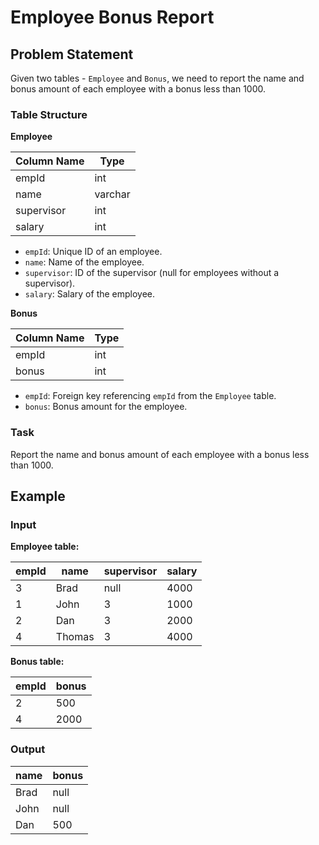 # Employee Bonus Report

## Problem Statement

Given two tables - `Employee` and `Bonus`, we need to report the name and bonus amount of each employee with a bonus less than 1000.

### Table Structure

**Employee**

| Column Name | Type    |
|-------------|---------|
| empId       | int     |
| name        | varchar |
| supervisor  | int     |
| salary      | int     |

- `empId`: Unique ID of an employee.
- `name`: Name of the employee.
- `supervisor`: ID of the supervisor (null for employees without a supervisor).
- `salary`: Salary of the employee.

**Bonus**

| Column Name | Type |
|-------------|------|
| empId       | int  |
| bonus       | int  |

- `empId`: Foreign key referencing `empId` from the `Employee` table.
- `bonus`: Bonus amount for the employee.

### Task

Report the name and bonus amount of each employee with a bonus less than 1000.

## Example

### Input

**Employee table:**

| empId | name   | supervisor | salary |
|-------|--------|------------|--------|
| 3     | Brad   | null       | 4000   |
| 1     | John   | 3          | 1000   |
| 2     | Dan    | 3          | 2000   |
| 4     | Thomas | 3          | 4000   |

**Bonus table:**

| empId | bonus |
|-------|-------|
| 2     | 500   |
| 4     | 2000  |

### Output

| name   | bonus |
|--------|-------|
| Brad   | null  |
| John   | null  |
| Dan    | 500   |

